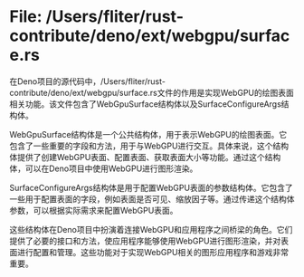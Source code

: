 # File: /Users/fliter/rust-contribute/deno/ext/webgpu/surface.rs

在Deno项目的源代码中，/Users/fliter/rust-contribute/deno/ext/webgpu/surface.rs文件的作用是实现WebGPU的绘图表面相关功能。该文件包含了WebGpuSurface结构体以及SurfaceConfigureArgs结构体。

WebGpuSurface结构体是一个公共结构体，用于表示WebGPU的绘图表面。它包含了一些重要的字段和方法，用于与WebGPU进行交互。具体来说，这个结构体提供了创建WebGPU表面、配置表面、获取表面大小等功能。通过这个结构体，可以在Deno项目中使用WebGPU进行图形渲染。

SurfaceConfigureArgs结构体是用于配置WebGPU表面的参数结构体。它包含了一些用于配置表面的字段，例如表面是否可见、缩放因子等。通过传递这个结构体参数，可以根据实际需求来配置WebGPU表面。

这些结构体在Deno项目中扮演着连接WebGPU和应用程序之间桥梁的角色。它们提供了必要的接口和方法，使应用程序能够使用WebGPU进行图形渲染，并对表面进行配置和管理。这些功能对于实现WebGPU相关的图形应用程序和游戏非常重要。

